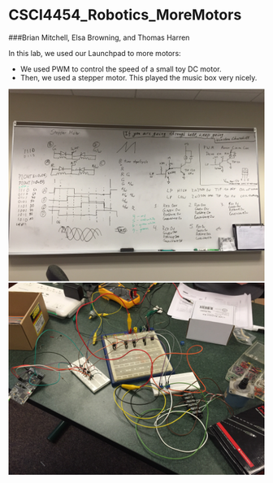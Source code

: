 # CSCI4454_Robotics_MoreMotors

###Brian Mitchell, Elsa Browning, and Thomas Harren

In this lab, we used our Launchpad to more motors:
* We used PWM to control the speed of a small toy DC motor.
* Then, we used a stepper motor. This played the music box very nicely.

![White Board](https://raw.githubusercontent.com/harre096/CSCI4454_Robotics_MoreMotors/master/whiteboard.jpg)
![Our Setup](https://raw.githubusercontent.com/harre096/CSCI4454_Robotics_MoreMotors/master/photo.jpg)
